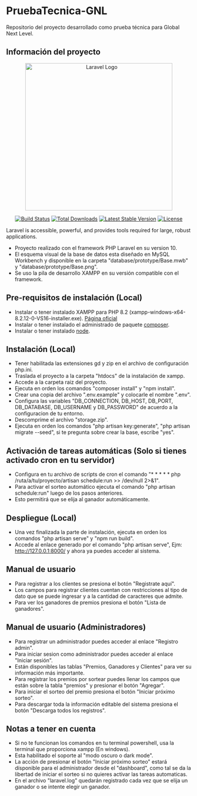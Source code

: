 # PruebaTecnica-GNL
Repositorio del proyecto desarrollado como prueba técnica para Global Next Level.

## Información del proyecto

<p align="center"><a href="https://laravel.com" target="_blank"><img src="https://raw.githubusercontent.com/laravel/art/master/logo-lockup/5%20SVG/2%20CMYK/1%20Full%20Color/laravel-logolockup-cmyk-red.svg" width="400" alt="Laravel Logo"></a></p>

<p align="center">
<a href="https://github.com/laravel/framework/actions"><img src="https://github.com/laravel/framework/workflows/tests/badge.svg" alt="Build Status"></a>
<a href="https://packagist.org/packages/laravel/framework"><img src="https://img.shields.io/packagist/dt/laravel/framework" alt="Total Downloads"></a>
<a href="https://packagist.org/packages/laravel/framework"><img src="https://img.shields.io/packagist/v/laravel/framework" alt="Latest Stable Version"></a>
<a href="https://packagist.org/packages/laravel/framework"><img src="https://img.shields.io/packagist/l/laravel/framework" alt="License"></a>
</p>

Laravel is accessible, powerful, and provides tools required for large, robust applications.
- Proyecto realizado con el framework PHP Laravel en su version 10.
- El esquema visual de la base de datos esta diseñado en MySQL Workbench y disponible en la carpeta "database/prototype/Base.mwb" y "database/prototype/Base.png".
- Se uso la pila de desarrollo XAMPP en su versión compatible con el framework.

## Pre-requisitos de instalación (Local)
- Instalar o tener instalado XAMPP para PHP 8.2 (xampp-windows-x64-8.2.12-0-VS16-installer.exe). [Página oficial](https://sourceforge.net/projects/xampp/files/XAMPP%20Windows/8.2.12/)
- Instalar o tener instalado el administrado de paquete [composer](https://getcomposer.org/).
- Instalar o tener instalado [node](https://nodejs.org/en/download/).

## Instalación (Local)
- Tener habilitada las extensiones gd y zip en el archivo de configuración php.ini.
- Traslada el proyecto a la carpeta "htdocs" de la instalación de xampp.
- Accede a la carpeta raiz del proyecto.
- Ejecuta en orden los comandos "composer install" y "npm install".
- Crear una copia del archivo ".env.example" y colocarle el nombre ".env".
- Configura las variables "DB_CONNECTION, DB_HOST, DB_PORT, DB_DATABASE, DB_USERNAME y DB_PASSWORD" de acuerdo a la configuracion de tu entorno.
- Descomprime el archivo "storage.zip".
- Ejecuta en orden los comandos "php artisan key:generate", "php artisan migrate --seed", si te pregunta sobre crear la base, escribe "yes".

## Activación de tareas automáticas (Solo si tienes activado cron en tu servidor)
- Configura en tu archivo de scripts de cron el comando "* * * * * php /ruta/a/tu/proyecto/artisan schedule:run >> /dev/null 2>&1".
- Para activar el sorteo automático ejecuta el comando "php artisan schedule:run" luego de los pasos anteriores.
- Esto permitirá que se elija al ganador automáticamente.

## Despliegue (Local)
- Una vez finalizada la parte de instalación, ejecuta en orden los comandos "php artisan serve" y "npm run build".
- Accede al enlace generado por el comando "php artisan serve", Ejm: http://127.0.0.1:8000/ y ahora ya puedes acceder al sistema.

## Manual de usuario
- Para registrar a los clientes se presiona el botón "Registrate aquí".
- Los campos para registrar clientes cuentan con restricciones al tipo de dato que se puede ingresar y a la cantidad de caracteres que admite.
- Para ver los ganadores de premios presiona el botón "Lista de ganadores".

## Manual de usuario (Administradores)
- Para registrar un administrador puedes acceder al enlace "Registro admin".
- Para iniciar sesion como administrador puedes acceder al enlace "Iniciar sesión".
- Están disponibles las tablas "Premios, Ganadores y Clientes" para ver su información más importante.
- Para registrar los premios por sortear puedes llenar los campos que están sobre la tabla "premios" y presionar el botón "Agregar".
- Para iniciar el sorteo del premio presiona el botón "Iniciar próximo sorteo".
- Para descargar toda la información editable del sistema presiona el botón "Descarga todos los registros".

## Notas a tener en cuenta
- Si no te funcionan los comandos en tu terminal powershell, usa la terminal que proporciona xampp (En windows).
- Esta habilitado el soporte al "modo oscuro o dark mode".
- La acción de presionar el botón "Iniciar próximo sorteo" estará dísponible para el administrador desde el "dashboard", como tal se da la libertad de iniciar el sorteo si no quieres activar las tareas automaticas.
- En el archivo "laravel.log" quedarán registrado cada vez que se elija un ganador o se intente elegir un ganador.
